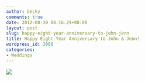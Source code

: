 ```yaml
---
author: becky
comments: true
date: 2012-08-30 08:16:29+00:00
layout: post
slug: happy-eight-year-anniversary-to-john-jenn
title: Happy Eight-Year Anniversary to John & Jenn!
wordpress_id: 3066
categories:
- Weddings
---
```


[![](http://www.beckyjenson.com/wp-content/uploads/2012/08/blog-August04-0001.jpg)](http://www.beckyjenson.com/wp-content/uploads/2012/08/blog-August04-0001.jpg)
